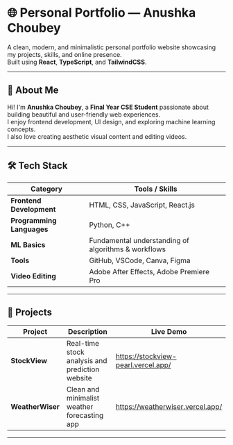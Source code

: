 # 🌐 Personal Portfolio — Anushka Choubey

A clean, modern, and minimalistic personal portfolio website showcasing my projects, skills, and online presence.  
Built using **React**, **TypeScript**, and **TailwindCSS**.

---

## 👤 About Me

Hi! I'm **Anushka Choubey**, a **Final Year CSE Student** passionate about building beautiful and user-friendly web experiences.  
I enjoy frontend development, UI design, and exploring machine learning concepts.  
I also love creating aesthetic visual content and editing videos.

---

## 🛠️ Tech Stack

| Category                  | Tools / Skills                                      |
| ------------------------- | --------------------------------------------------- |
| **Frontend Development**  | HTML, CSS, JavaScript, React.js                     |
| **Programming Languages** | Python, C++                                         |
| **ML Basics**             | Fundamental understanding of algorithms & workflows |
| **Tools**                 | GitHub, VSCode, Canva, Figma                        |
| **Video Editing**         | Adobe After Effects, Adobe Premiere Pro             |

---

## 🚀 Projects

| Project          | Description                                     | Live Demo                           |
| ---------------- | ----------------------------------------------- | ----------------------------------- |
| **StockView**    | Real-time stock analysis and prediction website | https://stockview-pearl.vercel.app/ |
| **WeatherWiser** | Clean and minimalist weather forecasting app    | https://weatherwiser.vercel.app/    |

---
